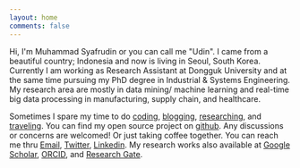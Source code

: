```yaml
---
layout: home
comments: false
---
```


Hi, I'm Muhammad Syafrudin or you can call me "Udin". I came from a beautiful country; Indonesia and now is living in Seoul, South Korea. Currently I am working as Research Assistant at Dongguk University and at the same time pursuing my PhD degree in Industrial & Systems Engineering. My research area are mostly in data mining/ machine learning and real-time big data processing in manufacturing, supply chain, and healthcare. 

Sometimes I spare my time to do [coding](https://github.com/justudin), [blogging](/blog), [researching](/research), and [traveling](https://www.instagram.com/justudin). You can find my open source project on [github](https://github.com/justudin). Any discussions or concerns are welcomed! Or just taking coffee together. You can reach me thru [Email](mailto:udin@justudin.com), [Twitter](https://twitter.com/justudinlab), [Linkedin](https://www.linkedin.com/in/justudin). My research works also available at [Google Scholar](https://scholar.google.co.kr/citations?user=WLTzkOMAAAAJ&hl=en), [ORCID](http://orcid.org/0000-0002-5640-4413), and [Research Gate](https://www.researchgate.net/profile/Muhammad_Syafrudin).








